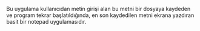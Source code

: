 Bu uygulama kullanıcıdan metin girişi alan  bu metni bir dosyaya kaydeden ve program tekrar başlatıldığında, en son kaydedilen metni ekrana yazdıran basit bir notepad uygulamasıdır.
